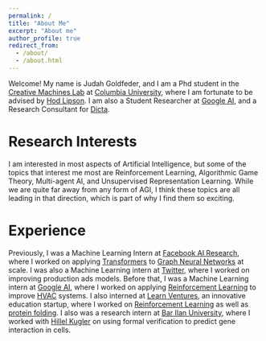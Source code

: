 ```yaml
---
permalink: /
title: "About Me"
excerpt: "About me"
author_profile: true
redirect_from: 
  - /about/
  - /about.html
---
```


Welcome! My name is Judah Goldfeder, and I am a Phd student in the [Creative Machines Lab](https://www.creativemachineslab.com/) at [Columbia University](https://www.columbia.edu/), where I am fortunate to be advised by [Hod Lipson](https://www.hodlipson.com/). I am also a Student Researcher at [Google AI](https://ai.google/), and a Research Consultant for [Dicta](https://dicta.org.il/).

Research Interests
======
I am interested in most aspects of Artificial Intelligence, but some of the topics that interest me most are Reinforcement Learning, Algorithmic Game Theory, Multi-agent AI, and Unsupervised Representation Learning. While we are quite far away from any form of AGI, I think these topics are all leading in that direction, which is part of why I find them so exciting.

Experience
======
Previously, I was a Machine Learning Intern at [Facebook AI Research](https://ai.facebook.com/), where I worked on applying [Transformers](https://en.wikipedia.org/wiki/Transformer_(machine_learning_model)) to [Graph Neural Networks](https://en.wikipedia.org/wiki/Graph_neural_network) at scale. I was also a Machine Learning intern at [Twitter](https://twitter.com/), where I worked on improving production ads models. Before that, I was a Machine Learning intern at [Google AI](https://ai.google/), where I worked on applying [Reinforcement Learning](https://en.wikipedia.org/wiki/Reinforcement_learning) to improve [HVAC](https://en.wikipedia.org/wiki/Heating,_ventilation,_and_air_conditioning) systems. I also interned at [Learn Ventures](https://learn.ventures/), an innovative education startup, where I worked on [Reinforcement Learning](https://en.wikipedia.org/wiki/Reinforcement_learning) as well as [protein folding](https://en.wikipedia.org/wiki/Protein_structure_prediction). I also was a research intern at [Bar Ilan University](https://www.biu.ac.il/en), where I worked with [Hillel Kugler](https://www.eng.biu.ac.il/hillelk/) on using formal verification to predict gene interaction in cells.


